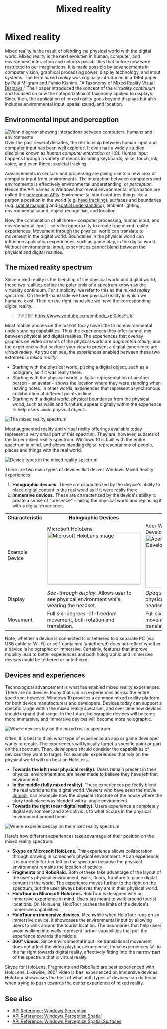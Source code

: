 ﻿---
title: Mixed reality
description: 
author: 
ms.author: mazeller
ms.date: 2/28/2018
ms.topic: article
keywords: 
---



# Mixed reality

Mixed reality is the result of blending the physical world with the digital world. Mixed reality is the next evolution in human, computer, and environment interaction and unlocks possibilities that before now were restricted to our imaginations. It is made possible by advancements in computer vision, graphical processing power, display technology, and input systems. The term *mixed reality* was originally introduced in a 1994 paper by Paul Milgram and Fumio Kishino, "[A Taxonomy of Mixed Reality Visual Displays](http://etclab.mie.utoronto.ca/people/paul_dir/IEICE94/ieice.html)." Their paper introduced the concept of the *virtuality continuum* and focused on how the categorization of taxonomy applied to displays. Since then, the application of mixed reality goes beyond displays but also includes environmental input, spatial sound, and location.

## Environmental input and perception

![Venn diagram showing interactions between computers, humans and environments](images/mixed-reality-venn-diagram-300px.png) Over the past several decades, the relationship between human input and computer input has been well explored. It even has a widely studied discipline known as *human computer interaction* or HCI. Human input happens through a variety of means including keyboards, mice, touch, ink, voice, and even Kinect skeletal tracking.

Advancements in sensors and processing are giving rise to a new area of computer input from environments. The interaction between computers and environments is effectively environmental understanding, or *perception*. Hence the API names in Windows that reveal environmental information are called the [perception APIs](https://docs.microsoft.com/en-us/uwp/api/Windows.Perception). Environmental input captures things like a person's position in the world (e.g. [head tracking](coordinate-systems.md)), surfaces and boundaries (e.g. [spatial mapping](spatial-mapping.md) and [spatial understanding](case-study-expanding-the-spatial-mapping-capabilities-of-hololens.md)), ambient lighting, environmental sound, object recognition, and location.

Now, the combination of all three – computer processing, human input, and environmental input – sets the opportunity to create true mixed reality experiences. Movement through the physical world can translate to movement in the digital world. Boundaries in the physical world can influence application experiences, such as game play, in the digital world. Without environmental input, experiences cannot blend between the physical and digital realities.

## The mixed reality spectrum

Since mixed reality is the blending of the physical world and digital world, these two realities define the polar ends of a spectrum known as the virtuality continuum. For simplicity, we refer to this as the *mixed reality spectrum*. On the left-hand side we have physical reality in which we, humans, exist. Then on the right-hand side we have the corresponding digital reality.

>[!VIDEO https://www.youtube.com/embed/_xpI0JosYUk]

Most mobile phones on the market today have little to no environmental understanding capabilities. Thus the experiences they offer cannot mix between physical and digital realities. The experiences that overlay graphics on video streams of the physical world are *augmented reality*, and the experiences that occlude your view to present a digital experience are *virtual reality*. As you can see, the experiences enabled between these two extremes is *mixed reality*:
* Starting with the physical world, placing a digital object, such as a hologram, as if it was really there.
* Starting with the physical world, a digital representation of another person – an avatar – shows the location where they were standing when leaving notes. In other words, experiences that represent asynchronous collaboration at different points in time.
* Starting with a digital world, physical boundaries from the physical world, such as walls and furniture, appear digitally within the experience to help users avoid physical objects.

![The mixed reality spectrum](images/mixed-reality-spectrum-550px.png)

Most augmented reality and virtual reality offerings available today represent a very small part of this spectrum. They are, however, subsets of the larger mixed reality spectrum. Windows 10 is built with the entire spectrum in mind, and allows blending digital representations of people, places and things with the real world.

![Device types in the mixed reality spectrum](images/mixed-reality-spectrum-device-types-550px.png)

There are two main types of devices that deliver Windows Mixed Reality experiences:
1. **Holographic devices.** These are characterized by the device's ability to place digital content in the real world as if it were really there.
2. **Immersive devices.** These are characterized by the device's ability to create a sense of "presence" – hiding the physical world and replacing it with a digital experience.

<table>
<tr>
<th width="20%"> Characteristic</th><th width="40%"> Holographic Devices</th><th width="40%"> Immersive Devices</th>
</tr><tr>
<td> Example Device</td><td> Microsoft HoloLens<br /> <img alt="Microsoft HoloLens image" width="300" height="169" src="images/mshololens-hero1-whitbg-rgb-300px.png" /></td><td> Acer Windows Mixed Reality Development Edition<br /> <img alt="Acer Windows Mixed Reality Development Edition image" width="300" height="169" src="images/acer-windows-mixed-reality-development-edition-headset-300px.jpg" /></td>
</tr><tr>
<td> Display</td><td> <i>See-through display.</i> Allows user to see physical environment while wearing the headset.</td><td> <i>Opaque display.</i> Blocks out the physical environment while wearing the headset.</td>
</tr><tr>
<td> Movement</td><td> Full six-degrees-of-freedom movement, both rotation and translation.</td><td> Full six-degrees-of-freedom movement, both rotation and translation.</td>
</tr>
</table>



Note, whether a device is connected to or tethered to a separate PC (via USB cable or Wi-Fi) or self-contained (untethered) does not reflect whether a device is holographic or immersive. Certainly, features that improve mobility lead to better experiences and both holographic and immersive devices could be tethered or untethered.

## Devices and experiences

Technological advancement is what has enabled mixed reality experiences. There are no devices today that can run experiences across the entire spectrum; however, Windows 10 provides a common mixed reality platform for both device manufacturers and developers. Devices today can support a specific range within the mixed reality spectrum, and over time new devices should expand that range. In the future, holographic devices will become more immersive, and immersive devices will become more holographic.

![Where devices lay on the mixed reality spectrum](images/mixed-reality-spectrum-device-placement-550px.png)

Often, it is best to think what type of experience an app or game developer wants to create. The experiences will typically target a specific point or part on the spectrum. Then, developers should consider the capabilities of devices they want to target. For example, experiences that rely on the physical world will run best on HoloLens.
* **Towards the left (near physical reality).** Users remain present in their physical environment and are never made to believe they have left that environment.
* **In the middle (fully mixed reality).** These experiences perfectly blend the real world and the digital world. Viewers who have seen the movie [Jumanji](https://en.wikipedia.org/wiki/Jumanji) can reconcile how the physical structure of the house where the story took place was blended with a jungle environment.
* **Towards the right (near digital reality).** Users experience a completely digital environment and are oblivious to what occurs in the physical environment around them.

![Where experiences lay on the mixed reality spectrum](images/mixed-reality-spectrum-experience-placement-550px.png)

Here's how different experiences take advantage of their position on the mixed reality spectrum:
* **Skype on Microsoft HoloLens.** This experience allows collaboration through drawing in someone's physical environment. As an experience, it is currently further left on the spectrum because the physical environment remains the location of activity.
* **Fragments** and **RoboRaid.** Both of these take advantage of the layout of the user's physical environment, walls, floors, furniture to place digital content in the world. The experience moves further to the right on the spectrum, but the user always believes they are in their physical world.
* **HoloTour on Microsoft HoloLens.** HoloTour is designed with an immersive experience in mind. Users are meant to walk around tourist locations. On HoloLens, HoloTour pushes the limits of the device's immersive capabilities.
* **HoloTour on immersive devices.** Meanwhile when HoloTour runs on an immersive device, it showcases the environmental input by allowing users to walk around the tourist location. The boundaries that help users avoid walking into walls represent further capabilities that pull the experience towards the middle.
* **360° videos.** Since environmental input like translational movement does not affect the video playback experience, these experiences fall to the far right towards digital reality, effectively fitting into the narrow part of the spectrum that is virtual reality.

Skype for HoloLens, Fragments and RoboRaid are best experienced with HoloLens. Likewise, 360° video is best experienced on immersive devices. HoloTour showcases the best of what both types of devices can do today when trying to push towards the center experience of mixed reality.

## See also
* [API Reference: Windows.Perception](https://docs.microsoft.com/en-us/uwp/api/Windows.Perception)
* [API Reference: Windows.Perception.Spatial](https://docs.microsoft.com/en-us/uwp/api/Windows.Perception.Spatial)
* [API Reference: Windows.Perception.Spatial.Surfaces](https://docs.microsoft.com/en-us/uwp/api/Windows.Perception.Spatial.Surfaces)